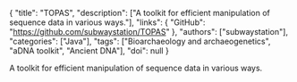 {
  "title": "TOPAS",
  "description": ["A toolkit for efficient manipulation of sequence data in various ways."],
  "links": {
    "GitHub": "https://github.com/subwaystation/TOPAS"
  },
  "authors": ["subwaystation"],
  "categories": ["Java"],
  "tags": ["Bioarchaeology and archaeogenetics", "aDNA toolkit", "Ancient DNA"],
  "doi": null
}

<!-- Generated by csv2md.R – do not edit by hand -->

A toolkit for efficient manipulation of sequence data in various ways.
